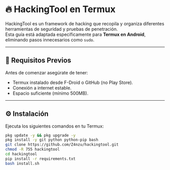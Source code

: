 # 🔥 HackingTool en Termux

HackingTool es un framework de hacking que recopila y organiza diferentes herramientas de seguridad y pruebas de penetración.  
Esta guía está adaptada específicamente para **Termux en Android**, eliminando pasos innecesarios como `sudo`.

---

## 🚀 Requisitos Previos

Antes de comenzar asegúrate de tener:

- Termux instalado desde F-Droid o GitHub (no Play Store).  
- Conexión a internet estable.  
- Espacio suficiente (mínimo 500MB).  

---

## ⚙️ Instalación

Ejecuta los siguientes comandos en tu Termux:

```bash
pkg update -y && pkg upgrade -y
pkg install -y git python python-pip bash
git clone https://github.com/Z4nzu/hackingtool.git
chmod -R 755 hackingtool
cd hackingtool
pip install -r requirements.txt
bash install.sh
